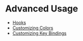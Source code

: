 # Advanced Usage

* [Hooks](Hooks.md)
* [Customizing Colors](Customizing-colors.md)
* [Customizing Key Bindings](Customizing-Key-Bindings.md)


